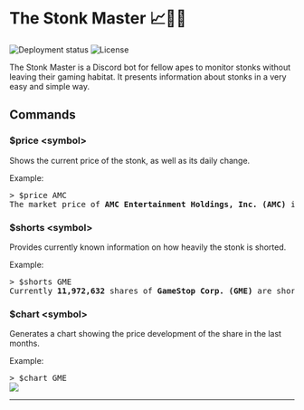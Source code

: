 # The Stonk Master 📈💎🙌

![Deployment status](https://github.com/d-stoll/the-stonk-master/actions/workflows/deployment.yml/badge.svg)
![License](https://img.shields.io/github/license/d-stoll/the-stonk-master)

The Stonk Master is a Discord bot for fellow apes to monitor stonks without leaving their gaming habitat. It presents information about stonks in a very easy and simple way.

## Commands

### $price \<symbol\>

Shows the current price of the stonk, as well as its daily change.

Example:
<pre>
> $price AMC
The market price of <b>AMC Entertainment Holdings, Inc. (AMC)</b> is <b>65.40$</b> (+104.12%)
</pre>

### $shorts \<symbol\>

Provides currently known information on how heavily the stonk is shorted.

Example:
<pre>
> $shorts GME
Currently <b>11,972,632</b> shares of <b>GameStop Corp. (GME)</b> are shorted. This corresponds to <b>29.34%</b> of available shares.
</pre>

### $chart \<symbol\>

Generates a chart showing the price development of the share in the last months.

Example:
<pre>
> $chart GME
<img src=https://github.com/d-stoll/the-stonk-master/blob/master/img/stonkmaster_chart.PNG />
</pre>


---

